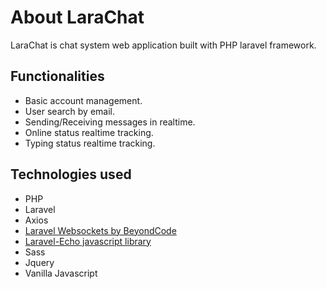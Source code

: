 # About LaraChat

LaraChat is chat system web application built with PHP laravel framework.

## Functionalities

- Basic account management.
- User search by email.
- Sending/Receiving messages in realtime.
- Online status realtime tracking.
- Typing status realtime tracking.
## Technologies used

- PHP
- Laravel
- Axios
- <a href="https://beyondco.de/docs/laravel-websockets/getting-started/introduction">Laravel Websockets by BeyondCode</a>
- <a href="https://github.com/laravel/echo">Laravel-Echo javascript library</a>
- Sass
- Jquery
- Vanilla Javascript
